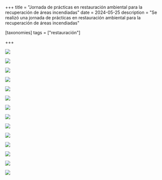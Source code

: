 +++
title = "Jornada de prácticas en restauración ambiental para la recuperación de áreas incendiadas"
date = 2024-05-25
description = "Se realizó una jornada de prácticas en restauración ambiental para la recuperación de áreas incendiadas"

[taxonomies]
tags = ["restauración"]

+++

![](/img/24.05.25_jornada_restauracion_01.jpeg)

![](/img/24.05.25_jornada_restauracion_02.jpeg)

![](/img/24.05.25_jornada_restauracion_03.jpeg)

![](/img/24.05.25_jornada_restauracion_04.jpeg)

![](/img/24.05.25_jornada_restauracion_05.jpeg)

![](/img/24.05.25_jornada_restauracion_06.jpeg)

![](/img/24.05.25_jornada_restauracion_07.jpeg)

![](/img/24.05.25_jornada_restauracion_08.jpeg)

![](/img/24.05.25_jornada_restauracion_09.jpeg)

![](/img/24.05.25_jornada_restauracion_10.jpeg)

![](/img/24.05.25_jornada_restauracion_11.jpeg)

![](/img/24.05.25_jornada_restauracion_12.jpeg)

![](/img/24.05.25_jornada_restauracion_13.jpeg)

![](/img/24.05.25_jornada_restauracion_14.jpeg)

